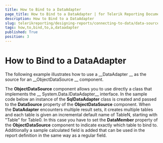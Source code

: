 ```yaml
---
title: How to Bind to a DataAdapter
page_title: How to Bind to a DataAdapter | for Telerik Reporting Documentation
description: How to Bind to a DataAdapter
slug: telerikreporting/designing-reports/connecting-to-data/data-source-components/objectdatasource-component/how-to/how-to-bind-to-a-dataadapter
tags: how,to,bind,to,a,dataadapter
published: True
position: 3
---
```


# How to Bind to a DataAdapter



The following example illustrates how to use a __DataAdapter
			__ as the source for an __ObjectDataSource
			__ component.
		

The __ObjectDataSource__ component allows you
			to use directly a class that implements the __
			System.Data.IDataAdapter__ interface. In the sample code
			below an instance of the __SqlDataAdapter__
			class is created and passed to the __DataSource__
			property of the __ObjectDataSource__ component.
			When the __DataAdapter__ encounters multiple
			result sets, it creates multiple tables and each table is given an
			incremental default name of TableN, starting with "Table" for Table0.
			In this case you have to set the __DataMember__
			property of the __ObjectDataSource__ component
			to indicate exactly which table to bind to. Additionally a sample
			calculated field is added that can be used in the report definition
			in the same way as a regular field.
		

	



	


